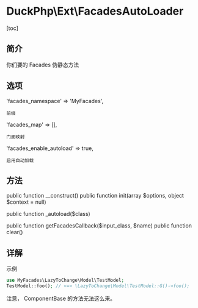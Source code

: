 # DuckPhp\Ext\FacadesAutoLoader
[toc]

## 简介
你们要的 Facades 伪静态方法

## 选项
'facades_namespace' => 'MyFacades',

    前缀
'facades_map' => [],
    
    门面映射
'facades_enable_autoload' => true,

    启用自动加载
## 方法


public function __construct()
public function init(array $options, object $context = null)

public function _autoload($class)

public function getFacadesCallback($input_class, $name)
public function clear()

## 详解


示例

```php
use MyFacades\LazyToChange\Model\TestModel;
TestModel::foo(); // <=> \LazyToChange\Model\TestModel::G()->foo();
```
注意， ComponentBase 的方法无法这么来。